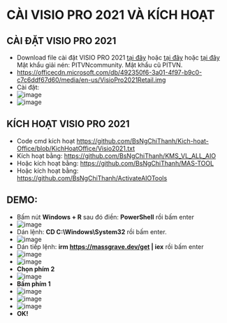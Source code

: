 # CÀI VISIO PRO 2021 VÀ KÍCH HOẠT #
## CÀI ĐẶT VISIO PRO 2021 ##
  - Download file cài đặt VISIO PRO 2021 [tại đây](https://officecdn.microsoft.com/db/492350f6-3a01-4f97-b9c0-c7c6ddf67d60/media/en-us/VisioPro2021Retail.img) hoặc [tại đây](https://bsthanh-my.sharepoint.com/:u:/g/personal/0914678254_bsthanh_onmicrosoft_com/EadSBg8kL2hOqLQOUrREuOABInqNEN__4EY9YRxX67Pskg?e=9R2aDZ) hoặc [tại đây](https://drive.google.com/file/d/1OhuFlPOj3mM_g-Rvmwv1u9Dh2-KXGtGe/view) Mật khẩu giải nén: PITVNcommunity. Mật khẩu cũ PITVN.
  - https://officecdn.microsoft.com/db/492350f6-3a01-4f97-b9c0-c7c6ddf67d60/media/en-us/VisioPro2021Retail.img
  - Cài đặt:
  - ![image](https://github.com/BsNgChiThanh/Cai-visio-pro2021-va-kich-hoat/assets/82578024/11960dc7-7f94-4c4f-ad7c-a2b1b3791e93)
  - ![image](https://github.com/BsNgChiThanh/Cai-visio-pro2021-va-kich-hoat/assets/82578024/33cd0cb1-3a76-4819-9d00-b031002cc9e1)



## KÍCH HOẠT VISIO PRO 2021 ##
  - Code cmd kích hoạt https://github.com/BsNgChiThanh/Kich-hoat-Office/blob/KichHoatOffice/Visio2021.txt
  - Kích hoạt bằng: https://github.com/BsNgChiThanh/KMS_VL_ALL_AIO
  - Hoặc kích hoạt bằng: https://github.com/BsNgChiThanh/MAS-TOOL
  - Hoặc kích hoạt bằng: https://github.com/BsNgChiThanh/ActivateAIOTools

## DEMO: ##
- Bấm nút **Windows + R** sau đó điền: **PowerShell** rồi bấm enter
- ![image](https://github.com/BsNgChiThanh/Cai-visio-pro2021-va-kich-hoat/assets/82578024/266088a7-95bb-4e10-b450-f6045bf91cbe)
- Dán lệnh: **CD C:\Windows\System32** rồi bấm enter.
- ![image](https://github.com/BsNgChiThanh/Cai-visio-pro2021-va-kich-hoat/assets/82578024/95e48928-ab6f-4298-a533-57f483c13e98)
- Dán tiếp lệnh: **irm https://massgrave.dev/get | iex** rồi bấm enter
- ![image](https://github.com/BsNgChiThanh/Cai-visio-pro2021-va-kich-hoat/assets/82578024/d1ffa0a5-ad78-471d-b097-08b4c15b664a)
- ![image](https://github.com/BsNgChiThanh/Cai-visio-pro2021-va-kich-hoat/assets/82578024/3b7607cb-b071-4142-a306-434cf703ff8d)
- **Chọn phím 2**
- ![image](https://github.com/BsNgChiThanh/Cai-visio-pro2021-va-kich-hoat/assets/82578024/aa736628-781f-4ea4-8b51-a679c7e012e8)
- **Bấm phím 1**
- ![image](https://github.com/BsNgChiThanh/Cai-visio-pro2021-va-kich-hoat/assets/82578024/769479c2-319b-4cdd-8e26-c48e3518a219)
- ![image](https://github.com/BsNgChiThanh/Cai-visio-pro2021-va-kich-hoat/assets/82578024/040f60ad-cbb0-4464-be26-67fe0bdc8fbc)
- ![image](https://github.com/BsNgChiThanh/Cai-visio-pro2021-va-kich-hoat/assets/82578024/1a3778b3-653e-4b7d-86a4-0e15912d2237)
- **OK!**

